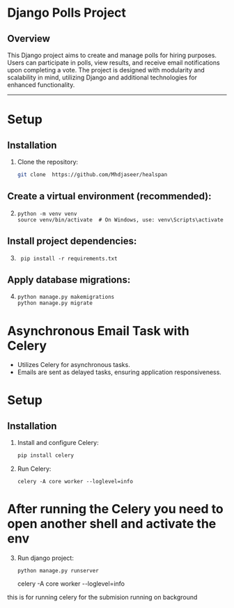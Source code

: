 

# Django Polls Project


## Overview

This Django project aims to create and manage polls for hiring purposes. Users can participate in polls, view results, and receive email notifications upon completing a vote. The project is designed with modularity and scalability in mind, utilizing Django and additional technologies for enhanced functionality.

-------


# Setup

## Installation

1. Clone the repository:
   ```sh
   git clone  https://github.com/Mhdjaseer/healspan


## Create a virtual environment (recommended):
2. 
    ``` 
    python -m venv venv
    source venv/bin/activate  # On Windows, use: venv\Scripts\activate

    ```


## Install project dependencies:

3. ``` 
    pip install -r requirements.txt

    ```

## Apply database migrations:
4.  
    ```
    python manage.py makemigrations
    python manage.py migrate

    ```
# Asynchronous Email Task with Celery
 * Utilizes Celery for asynchronous tasks.
 * Emails are sent as delayed tasks, ensuring application responsiveness.


 # Setup

## Installation

1. Install and configure Celery:
   ```sh
   pip install celery


2. Run Celery:
    ```
    celery -A core worker --loglevel=info

    ```
# After running the Celery you need to open another shell and activate the env 

3. Run django project:
    ```
    python manage.py runserver 

    ```



    celery -A core worker --loglevel=info

this is for running celery for the submision running on background 
